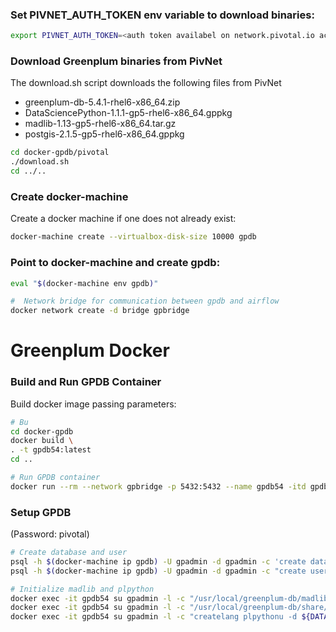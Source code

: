 ### Set PIVNET_AUTH_TOKEN env variable to download binaries:
```bash
export PIVNET_AUTH_TOKEN=<auth token availabel on network.pivotal.io account>
```

### Download Greenplum binaries from PivNet
The download.sh script downloads the following files from PivNet
* greenplum-db-5.4.1-rhel6-x86_64.zip
* DataSciencePython-1.1.1-gp5-rhel6-x86_64.gppkg
* madlib-1.13-gp5-rhel6-x86_64.tar.gz
* postgis-2.1.5-gp5-rhel6-x86_64.gppkg
```bash
cd docker-gpdb/pivotal
./download.sh
cd ../..
```

###  Create docker-machine
Create a docker machine if one does not already exist:
```bash
docker-machine create --virtualbox-disk-size 10000 gpdb
```

### Point to docker-machine and create gpdb:
```bash
eval "$(docker-machine env gpdb)"

#  Network bridge for communication between gpdb and airflow
docker network create -d bridge gpbridge
```


# Greenplum Docker
### Build and Run GPDB Container
Build docker image passing parameters:
```bash
# Bu
cd docker-gpdb
docker build \
. -t gpdb54:latest
cd ..

# Run GPDB container
docker run --rm --network gpbridge -p 5432:5432 --name gpdb54 -itd gpdb54:latest
```


### Setup GPDB
(Password: pivotal)

```bash
# Create database and user
psql -h $(docker-machine ip gpdb) -U gpadmin -d gpadmin -c 'create database test'
psql -h $(docker-machine ip gpdb) -U gpadmin -d gpadmin -c "create user test with superuser password 'test'"

# Initialize madlib and plpython
docker exec -it gpdb54 su gpadmin -l -c "/usr/local/greenplum-db/madlib/bin/madpack -s madlib -p greenplum -c gpadmin@localhost:5432/${DATABASE} install"
docker exec -it gpdb54 su gpadmin -l -c "/usr/local/greenplum-db/share/postgresql/contrib/postgis-2.1/postgis_manager.sh ${DATABASE} install"
docker exec -it gpdb54 su gpadmin -l -c "createlang plpythonu -d ${DATABASE}"
```